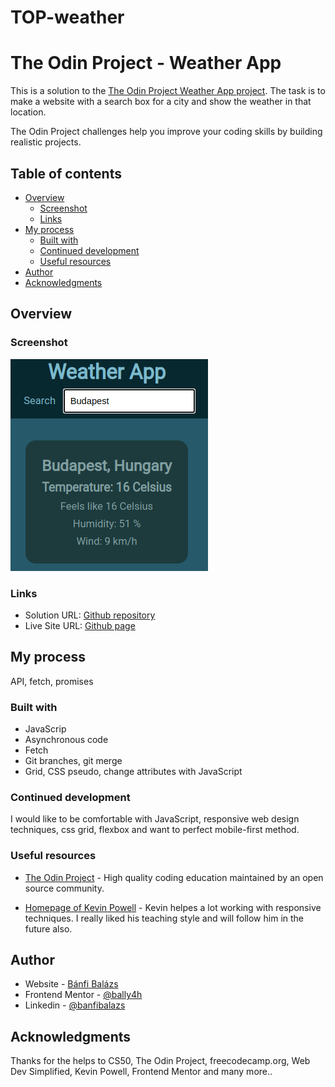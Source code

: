 # TOP-weather
# The Odin Project - Weather App

This is a solution to the [The Odin Project Weather App project](https://www.theodinproject.com/lessons/node-path-javascript-weather-app). The task is to make a website with a search box for a city and show the weather in that location.

The Odin Project challenges help you improve your coding skills by building realistic projects.

## Table of contents

- [Overview](#overview)
  - [Screenshot](#screenshot)
  - [Links](#links)
- [My process](#my-process)
  - [Built with](#built-with)
  - [Continued development](#continued-development)
  - [Useful resources](#useful-resources)
- [Author](#author)
- [Acknowledgments](#acknowledgments)

## Overview

### Screenshot

![Desktop screenshot](./desktop.png)

### Links

- Solution URL: [Github repository](https://github.com/BalazsBanfi/TOP-weather)
- Live Site URL: [Github page](https://balazsbanfi.github.io/TOP-weather)

## My process

API, fetch, promises

### Built with

- JavaScrip
- Asynchronous code
- Fetch
- Git branches, git merge
- Grid, CSS pseudo, change attributes with JavaScript

### Continued development

I would like to be comfortable with JavaScript, responsive web design techniques, css grid, flexbox and want to perfect mobile-first method.

### Useful resources

- [The Odin Project](https://www.theodinproject.com/dashboard/) - High quality coding education maintained by an open source community.

- [Homepage of Kevin Powell](https://www.kevinpowell.co/) - Kevin helpes a lot working with responsive techniques. I really liked his teaching style and will follow him in the future also.

## Author

- Website - [Bánfi Balázs](https://github.com/BalazsBanfi)
- Frontend Mentor - [@bally4h](https://www.frontendmentor.io/profile/bally4h)
- Linkedin - [@banfibalazs](https://www.linkedin.com/in/banfibalazs/)

## Acknowledgments

Thanks for the helps to CS50, The Odin Project, freecodecamp.org, Web Dev Simplified, Kevin Powell, Frontend Mentor and many more..